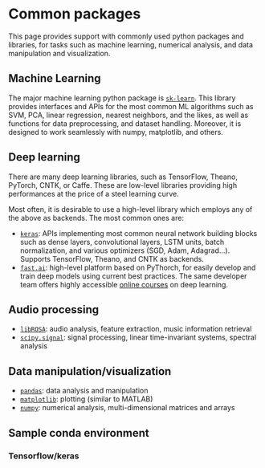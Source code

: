 # Common packages
This page provides support with commonly used python packages and libraries, for tasks such as machine learning, numerical analysis, and data manipulation and visualization.

## Machine Learning
The major machine learning python package is [`sk-learn`](https://scikit-learn.org/stable/).
This library provides interfaces and APIs for the most common ML algorithms such as SVM, PCA, linear regression, nearest neighbors, and the likes, as well as functions for data preprocessing, and dataset handling.
Moreover, it is designed to work seamlessly with numpy, matplotlib, and others.

## Deep learning
There are many deep learning libraries, such as TensorFlow, Theano, PyTorch, CNTK, or Caffe.
These are low-level libraries providing high performances at the price of a steel learning curve.

Most often, it is desirable to use a high-level library which employs any of the above as backends.
The most common ones are:
- [`keras`](https://keras.io/): APIs implementing most common neural network building blocks such as dense layers, convolutional layers, LSTM units, batch normalization, and various optimizers (SGD, Adam, Adagrad...). Supports TensorFlow, Theano, and CNTK as backends.
- [`fast.ai`](https://docs.fast.ai/): high-level platform based on PyThorch, for easily develop and train deep models using current best practices. The same developer team offers highly accessible [online courses](https://course.fast.ai/) on deep learning.


## Audio processing
- [`libROSA`](https://librosa.github.io/librosa/): audio analysis, feature extraction, music information retrieval
- [`scipy.signal`](https://docs.scipy.org/doc/scipy/reference/signal.html#module-scipy.signal): signal processing, linear time-invariant systems, spectral analysis

## Data manipulation/visualization
- [`pandas`](https://pandas.pydata.org/pandas-docs/stable/): data analysis and manipulation
- [`matplotlib`](https://matplotlib.org/users/index.html): plotting (similar to MATLAB)
- [`numpy`](https://www.numpy.org/devdocs/user/quickstart.html): numerical analysis, multi-dimensional matrices and arrays

## Sample conda environment

### Tensorflow/keras 

```yml

```
